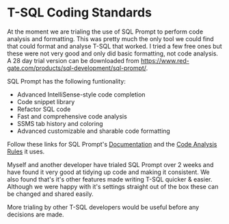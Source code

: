 # T-SQL Coding Standards

At the moment we are trialing the use of SQL Prompt to perform code analysis and formatting. This was pretty much the only tool we could find that could format and analyse T-SQL that worked. I tried a few free ones but these were not very good and only did basic formatting, not code analysis. A 28 day trial version can be downloaded from <https://www.red-gate.com/products/sql-development/sql-prompt/>.

SQL Prompt has the following funtionality:
* Advanced IntelliSense-style code completion
* Code snippet library
* Refactor SQL code
* Fast and comprehensive code analysis
* SSMS tab history and coloring
* Advanced customizable and sharable code formatting

Follow these links for SQL Prompt's [Documentation](https://documentation.red-gate.com/sp9) and the [Code Analysis Rules](https://documentation.red-gate.com/codeanalysis) it uses.

Myself and another developer have trialed SQL Prompt over 2 weeks and have found it very good at tidying up code and making it consistent. We also found that's it's other features made writing T-SQL quicker & easier. Although we were happy with it's settings straight out of the box these can be changed and shared easily.

More trialing by other T-SQL developers would be useful before any decisions are made.
